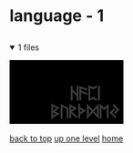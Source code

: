 # language - 1

<a id=""></a>

## [](/README.MD)
<details open>
<summary>1 files</summary>
<p>

[![happy_birthday.png](/.internals/thumbnails/terminal/grey%20on%20alpha/little/language/happy_birthday.png "happy_birthday.png")](/terminal/grey%20on%20alpha/little/language/happy_birthday.png)

</p>
</details>


[back to top](#)
[up one level](/terminal/grey%20on%20alpha/little/README.MD)
[home](/)
